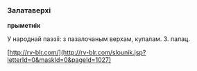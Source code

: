 ### Залатаверхі
**прыметнік**

У народнай паэзіі: з пазалочаным верхам, купалам. З. палац.

<a rel="author">[http://rv-blr.com/](http://rv-blr.com/slounik.jsp?letterId=0&maskId=0&pageId=1027)</a>
